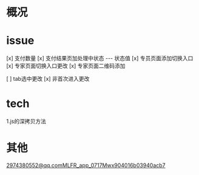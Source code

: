 # 概况

# issue
[x] 支付数量
[x] 支付结果页加处理中状态  --- 状态值
[x] 专员页面添加切换入口
[x] 专家页面切换入口更改
[x] 专家页面二维码添加

[ ] tab选中更改
[x] 非首次进入更改

# tech
1.js的深拷贝方法

# 其他
2974380552@qq.comMLFR_app_0717Mwx904016b03940acb7













 













